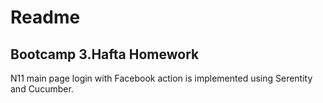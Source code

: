# Readme 

## Bootcamp 3.Hafta Homework </br>

N11 main page login with Facebook action is implemented using Serentity and Cucumber.
